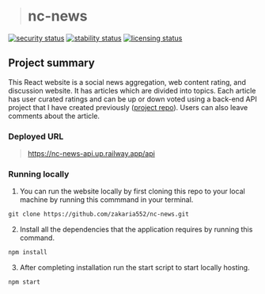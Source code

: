># nc-news
[![security status](https://qa.meterian.io/badge/pb/b877af50-0f9c-4e2e-afd8-f3899099b226/security)](https://qa.meterian.io/projects/?pid=b877af50-0f9c-4e2e-afd8-f3899099b226) [![stability status](https://qa.meterian.io/badge/pb/b877af50-0f9c-4e2e-afd8-f3899099b226/stability)](https://qa.meterian.io/projects/?pid=b877af50-0f9c-4e2e-afd8-f3899099b226) [![licensing status](https://qa.meterian.io/badge/pb/b877af50-0f9c-4e2e-afd8-f3899099b226/licensing)](https://qa.meterian.io/projects/?pid=b877af50-0f9c-4e2e-afd8-f3899099b226)
## Project summary

This React website is a social news aggregation, web content rating, and discussion website. It has articles which are divided into topics. Each article has user curated ratings and can be up or down voted using a back-end API project that I have created previously ([project repo](https://github.com/zakaria552/News-API)). Users can also leave comments about the article.

### Deployed URL
>https://nc-news-api.up.railway.app/api
### Running locally
1. You can run the website locally by first cloning this repo to your local machine by running this commmand in your terminal.
```txt
git clone https://github.com/zakaria552/nc-news.git
```
2. Install all the dependencies that the application requires by running this command.
```txt
npm install
```
3. After completing installation run the start script to start locally hosting.
```txt
npm start
```

